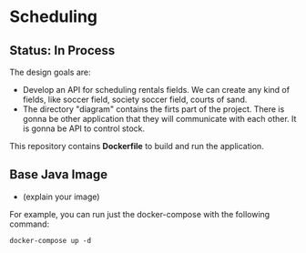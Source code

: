 # Scheduling 

## Status: In Process

The design goals are:
- Develop an API for scheduling rentals fields. We can create any kind of fields, like soccer field, society soccer field, courts of sand. 
- The directory "diagram" contains the firts part of the project. There is gonna be other application that they will communicate with each other. It is gonna be API to control stock.


This repository contains **Dockerfile** to build and run the application.

## Base Java Image 
- (explain your image)

For example, you can run just the docker-compose with the following command:
```
docker-compose up -d
```
